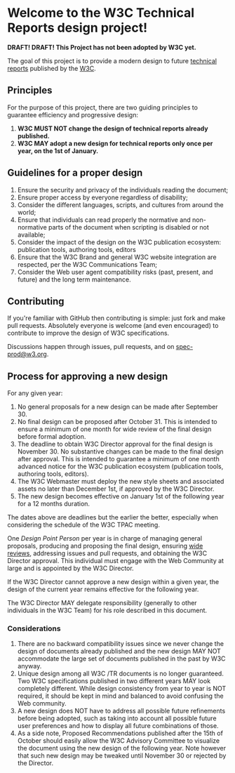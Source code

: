 # Welcome to the W3C Technical Reports design project!

**DRAFT! DRAFT! This Project has not been adopted by W3C yet.**

The goal of this project is to provide a modern design to future [technical reports](http://www.w3.org/TR/) published by the [W3C](http://www.w3.org/).

## Principles

For the purpose of this project, there are two guiding principles to guarantee efficiency and progressive design:

1. **W3C MUST NOT change the design of technical reports already published.**
2. **W3C MAY adopt a new design for technical reports only once per year, on the 1st of January.**

## Guidelines for a proper design

1. Ensure the security and privacy of the individuals reading the document;
2. Ensure proper access by everyone regardless of disability;
3. Consider the different languages, scripts, and cultures from around the world;
4. Ensure that individuals can read properly the normative and non-normative parts of the document when scripting is disabled or not available;
5. Consider the impact of the design on the W3C publication ecosystem: publication tools, authoring tools, editors
6. Ensure that the W3C Brand and general W3C website integration are respected, per the W3C Communications Team;
7. Consider the Web user agent compatibility risks (past, present, and future) and the long term maintenance.

## Contributing

If you're familiar with GitHub then contributing is simple: just fork and make pull requests. Absolutely everyone is welcome (and even encouraged) to contribute to improve the design of W3C specifications.

Discussions happen through issues, pull requests, and on spec-prod@w3.org.

## Process for approving a new design

For any given year:

1. No general proposals for a new design can be made after September 30.
2. No final design can be proposed after October 31. This is intended to ensure a minimum of one month for wide review of the final design before formal adoption.
3. The deadline to obtain W3C Director approval for the final design is November 30. No substantive changes can be made to the final design after approval. This is intended to guarantee a minimum of one month advanced notice for the W3C publication ecosystem (publication tools, authoring tools, editors).
4. The W3C Webmaster must deploy the new style sheets and associated assets no later than December 1st, if approved by the W3C Director.
5. The new design becomes effective on January 1st of the following year for a 12 months duration.

The dates above are deadlines but the earlier the better, especially when considering the schedule of the W3C TPAC meeting.

One _Design Point Person_ per year is in charge of managing general proposals, producing and proposing the final design, ensuring [wide reviews](http://www.w3.org/2014/Process-20140801/#wide-review), addressing issues and pull requests, and obtaining the W3C Director approval. This individual must engage with the Web Community at large and is appointed by the W3C Director.

If the W3C Director cannot approve a new design within a given year, the design of the current year remains effective for the following year.

The W3C Director MAY delegate responsibility (generally to other individuals in the W3C Team) for his role described in this document.

### Considerations

1. There are no backward compatibility issues since we never change the design of documents already published and the new design MAY NOT accommodate the large set of documents published in the past by W3C anyway.
2. Unique design among all W3C /TR documents is no longer guaranteed. Two W3C specifications published in two different years MAY look completely different. While design consistency from year to year is NOT required, it should be kept in mind and balanced to avoid confusing the Web community.
3. A new design does NOT have to address all possible future refinements before being adopted, such as taking into account all possible future user preferences and how to display all future combinations of those.
4. As a side note, Proposed Recommendations published after the 15th of October should easily allow the W3C Advisory Committee to visualize the document using the new design of the following year. Note however that such new design may be tweaked until November 30 or rejected by the Director.
